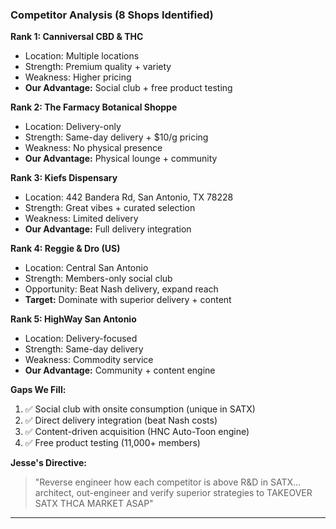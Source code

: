 ### Competitor Analysis (8 Shops Identified)

**Rank 1: Canniversal CBD & THC**

- Location: Multiple locations
- Strength: Premium quality + variety
- Weakness: Higher pricing
- **Our Advantage:** Social club + free product testing

**Rank 2: The Farmacy Botanical Shoppe**

- Location: Delivery-only
- Strength: Same-day delivery + $10/g pricing
- Weakness: No physical presence
- **Our Advantage:** Physical lounge + community

**Rank 3: Kiefs Dispensary**

- Location: 442 Bandera Rd, San Antonio, TX 78228
- Strength: Great vibes + curated selection
- Weakness: Limited delivery
- **Our Advantage:** Full delivery integration

**Rank 4: Reggie & Dro (US)**

- Location: Central San Antonio
- Strength: Members-only social club
- Opportunity: Beat Nash delivery, expand reach
- **Target:** Dominate with superior delivery + content

**Rank 5: HighWay San Antonio**

- Location: Delivery-focused
- Strength: Same-day delivery
- Weakness: Commodity service
- **Our Advantage:** Community + content engine

**Gaps We Fill:**

1. ✅ Social club with onsite consumption (unique in SATX)
2. ✅ Direct delivery integration (beat Nash costs)
3. ✅ Content-driven acquisition (HNC Auto-Toon engine)
4. ✅ Free product testing (11,000+ members)

**Jesse's Directive:**
> "Reverse engineer how each competitor is above R&D in SATX... architect, out-engineer and verify superior strategies to TAKEOVER SATX THCA MARKET ASAP"

---
